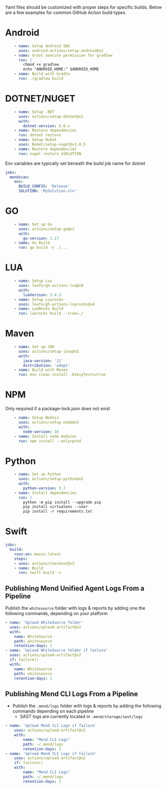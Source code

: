 Yaml files should be customized with proper steps for specific builds.  Below are a few examples for common GitHub Action build types.


# Android
```yml
    - name: Setup Android SDK
      uses: android-actions/setup-android@v2
    - name: Grant execute permission for gradlew
      run: |
        chmod +x gradlew
        echo "ANDROID_HOME:" $ANDROID_HOME
    - name: Build with Gradle
      run: ./gradlew build
```


# DOTNET/NUGET
```yml
    - name: Setup .NET
      uses: actions/setup-dotnet@v1
      with:
        dotnet-version: 5.0.x
    - name: Restore dependencies
      run: dotnet restore
    - name: Setup NuGet
      uses: NuGet/setup-nuget@v1.0.5
    - name: Restore dependencies
      run: nuget restore $SOLUTION
```
Env variables are typically set beneath the build job name for dotnet
```yml
jobs:
  mendscan:
    env:
      BUILD_CONFIG: 'Release'
      SOLUTION: 'MySolution.sln'
```

# GO
```yml
    - name: Set up Go
      uses: actions/setup-go@v2
      with:
        go-version: 1.17
    - name: Go Build
      run: go build -v ./...
```

# LUA
```yml
    - name: Setup Lua
      uses: leafo/gh-actions-lua@v8
      with:
        luaVersion: 5.4.3
    - name: Setup Luarocks
      uses: leafo/gh-actions-luarocks@v4
    - name: LuaRocks Build
      run: luarocks build --tree=./
```

# Maven
```yml
    - name: Set up JDK
      uses: actions/setup-java@v2
      with:
        java-version: '11'
        distribution: 'adopt'
    - name: Build with Maven
      run: mvn clean install -DskipTests=true
```

# NPM
Only required if a package-lock.json does not exist
```yml
    - name: Setup Nodejs
      uses: actions/setup-node@v3
      with:
        node-version: 16
    - name: Install node modules
      run: npm install --only=prod
```
# Python
```yml
    - name: Set up Python 
      uses: actions/setup-python@v2
      with:
        python-version: 3.7
    - name: Install dependencies
      run: |
        python -m pip install --upgrade pip
        pip install virtualenv --user
        pip install -r requirements.txt
```
# Swift
```yml
jobs:
  build:
    runs-on: macos-latest
    steps:
    - uses: actions/checkout@v2
    - name: Build
      run: swift build -v
```

## Publishing Mend Unified Agent Logs From a Pipeline

Publish the `whitesource` folder with logs & reports by adding one the following commands, depending on your platform


```yaml
- name: 'Upload WhiteSource folder'
  uses: actions/upload-artifact@v2
  with:
    name: WhiteSource
    path: whitesource
    retention-days: 1
- name: 'Upload WhiteSource folder if failure'
  uses: actions/upload-artifact@v2
  if: failure()
  with:
    name: WhiteSource
    path: whitesource
    retention-days: 1
```

## Publishing Mend CLI Logs From a Pipeline

* Publish the `.mend/logs` folder with logs & reports by adding the following commands depending on each pipeline
  * SAST logs are currently located in ```.mend/storage/sast/logs```

```yaml
- name: 'Upload Mend CLI Logs if failure'
    uses: actions/upload-artifact@v2
    with:
        name: "Mend CLI Logs"
        path: ~/.mend/logs
        retention-days: 1
- name: 'Upload Mend CLI Logs if failure'
    uses: actions/upload-artifact@v2
    if: failure()
    with:
        name: "Mend CLI Logs"
        path: ~/.mend/logs
        retention-days: 1
```
